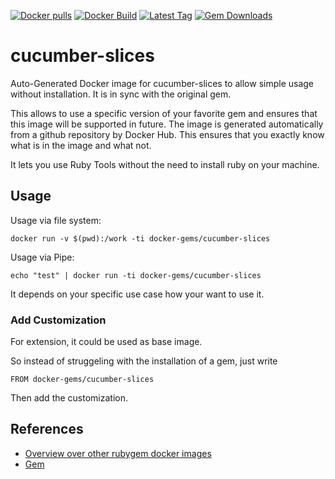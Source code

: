 [![Docker pulls](https://img.shields.io/docker/pulls/rubygem/cucumber-slices.svg)](https://hub.docker.com/r/rubygem/cucumber-slices/)
[![Docker Build](https://img.shields.io/docker/automated/rubygem/cucumber-slices.svg)](https://hub.docker.com/r/rubygem/cucumber-slices/)
[![Latest Tag](https://img.shields.io/github/tag/docker-rubygem/cucumber-slices.svg)](https://hub.docker.com/r/rubygem/cucumber-slices/)
[![Gem Downloads](https://img.shields.io/gem/dt/cucumber-slices.svg)](https://rubygems.org/gems/cucumber-slices/)
# cucumber-slices

Auto-Generated Docker image for cucumber-slices to allow simple usage without installation.
It is in sync with the original gem.

This allows to use a specific version of your favorite gem and ensures that this image will be supported in future.
The image is generated automatically from a github repository by Docker Hub.
This ensures that you exactly know what is in the image and what not.

It lets you use Ruby Tools without the need to install ruby on your machine.

## Usage

Usage via file system:

`docker run -v $(pwd):/work -ti docker-gems/cucumber-slices`

Usage via Pipe:

`echo "test" | docker run -ti docker-gems/cucumber-slices`

It depends on your specific use case how your want to use it.

### Add Customization

For extension, it could be used as base image.

So instead of struggeling with the installation of a gem, just write

`FROM docker-gems/cucumber-slices`

Then add the customization.

## References

 - [Overview over other rubygem docker images](https://github.com/thinkbot/docker-rubygem)
 - [Gem](https://rubygems.org/gems/cucumber-slices/)
